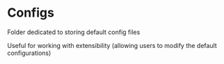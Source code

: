 # Configs

Folder dedicated to storing default config files

Useful for working with extensibility (allowing users to modify the default configurations)

